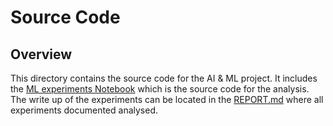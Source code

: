 # Source Code

## Overview
This directory contains the source code for the AI & ML project. It includes the [ML experiments Notebook](../src/ML_experiments.ipynb) which is the source code for the analysis. The write up of the experiments can be located in the [REPORT.md](../REPORT.md) where all experiments documented analysed.

